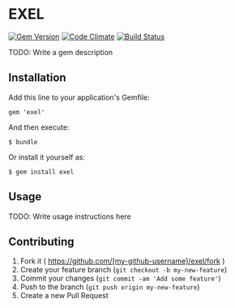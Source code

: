 # EXEL
[![Gem Version](https://badge.fury.io/rb/exel.svg)](https://badge.fury.io/rb/exel)
[![Code Climate](https://codeclimate.com/github/47colborne/exel/badges/gpa.svg)](https://codeclimate.com/github/47colborne/exel)
[![Build Status](https://snap-ci.com/47colborne/exel/branch/master/build_image)](https://snap-ci.com/47colborne/exel/branch/master)

TODO: Write a gem description

## Installation

Add this line to your application's Gemfile:

    gem 'exel'

And then execute:

    $ bundle

Or install it yourself as:

    $ gem install exel

## Usage

TODO: Write usage instructions here

## Contributing

1. Fork it ( https://github.com/[my-github-username]/exel/fork )
2. Create your feature branch (`git checkout -b my-new-feature`)
3. Commit your changes (`git commit -am 'Add some feature'`)
4. Push to the branch (`git push origin my-new-feature`)
5. Create a new Pull Request

